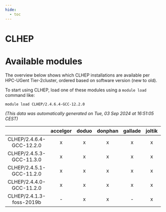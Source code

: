 ```yaml
---
hide:
  - toc
---
```


CLHEP
=====

# Available modules


The overview below shows which CLHEP installations are available per HPC-UGent Tier-2cluster, ordered based on software version (new to old).

To start using CLHEP, load one of these modules using a `module load` command like:

```shell
module load CLHEP/2.4.6.4-GCC-12.2.0
```

*(This data was automatically generated on Tue, 03 Sep 2024 at 16:51:05 CEST)*  

| |accelgor|doduo|donphan|gallade|joltik|shinx|skitty|
| :---: | :---: | :---: | :---: | :---: | :---: | :---: | :---: |
|CLHEP/2.4.6.4-GCC-12.2.0|x|x|x|x|x|-|x|
|CLHEP/2.4.5.3-GCC-11.3.0|x|x|x|x|x|-|x|
|CLHEP/2.4.5.1-GCC-11.2.0|x|x|x|x|x|-|x|
|CLHEP/2.4.4.0-GCC-11.2.0|x|x|x|x|x|-|x|
|CLHEP/2.4.1.3-foss-2019b|-|x|x|-|x|-|x|
